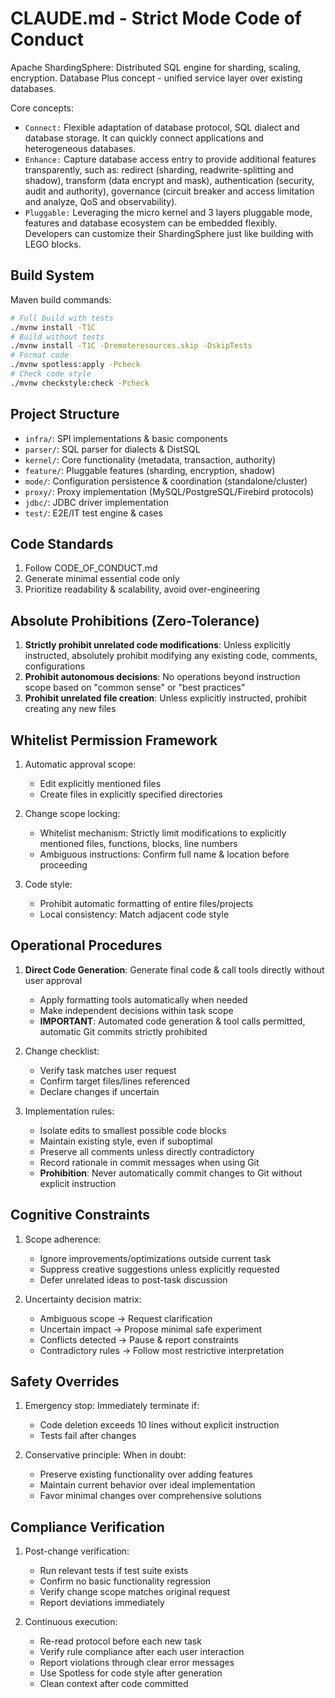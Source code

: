 # CLAUDE.md - Strict Mode Code of Conduct

Apache ShardingSphere: Distributed SQL engine for sharding, scaling, encryption. Database Plus concept - unified service layer over existing databases.

Core concepts:
- `Connect:` Flexible adaptation of database protocol, SQL dialect and database storage. It can quickly connect applications and heterogeneous databases.
- `Enhance:` Capture database access entry to provide additional features transparently, such as: redirect (sharding, readwrite-splitting and shadow), transform (data encrypt and mask), authentication (security, audit and authority), governance (circuit breaker and access limitation and analyze, QoS and observability).
- `Pluggable:` Leveraging the micro kernel and 3 layers pluggable mode, features and database ecosystem can be embedded flexibly. Developers can customize their ShardingSphere just like building with LEGO blocks.

## Build System

Maven build commands:

```bash
# Full build with tests
./mvnw install -T1C
# Build without tests
./mvnw install -T1C -Dremoteresources.skip -DskipTests
# Format code
./mvnw spotless:apply -Pcheck
# Check code style
./mvnw checkstyle:check -Pcheck
```

## Project Structure

- `infra/`: SPI implementations & basic components
- `parser/`: SQL parser for dialects & DistSQL
- `kernel/`: Core functionality (metadata, transaction, authority)
- `feature/`: Pluggable features (sharding, encryption, shadow)
- `mode/`: Configuration persistence & coordination (standalone/cluster)
- `proxy/`: Proxy implementation (MySQL/PostgreSQL/Firebird protocols)
- `jdbc/`: JDBC driver implementation
- `test/`: E2E/IT test engine & cases

## Code Standards

1. Follow CODE_OF_CONDUCT.md
2. Generate minimal essential code only
3. Prioritize readability & scalability, avoid over-engineering

## Absolute Prohibitions (Zero-Tolerance)

1. **Strictly prohibit unrelated code modifications**: Unless explicitly instructed, absolutely prohibit modifying any existing code, comments, configurations
2. **Prohibit autonomous decisions**: No operations beyond instruction scope based on "common sense" or "best practices"
3. **Prohibit unrelated file creation**: Unless explicitly instructed, prohibit creating any new files

## Whitelist Permission Framework

1. Automatic approval scope:
   - Edit explicitly mentioned files
   - Create files in explicitly specified directories

2. Change scope locking:
   - Whitelist mechanism: Strictly limit modifications to explicitly mentioned files, functions, blocks, line numbers
   - Ambiguous instructions: Confirm full name & location before proceeding

3. Code style:
   - Prohibit automatic formatting of entire files/projects
   - Local consistency: Match adjacent code style

## Operational Procedures

1. **Direct Code Generation**: Generate final code & call tools directly without user approval
   - Apply formatting tools automatically when needed
   - Make independent decisions within task scope
   - **IMPORTANT**: Automated code generation & tool calls permitted, automatic Git commits strictly prohibited

2. Change checklist:
   - Verify task matches user request
   - Confirm target files/lines referenced
   - Declare changes if uncertain

3. Implementation rules:
   - Isolate edits to smallest possible code blocks
   - Maintain existing style, even if suboptimal
   - Preserve all comments unless directly contradictory
   - Record rationale in commit messages when using Git
   - **Prohibition**: Never automatically commit changes to Git without explicit instruction

## Cognitive Constraints

1. Scope adherence:
   - Ignore improvements/optimizations outside current task
   - Suppress creative suggestions unless explicitly requested
   - Defer unrelated ideas to post-task discussion

2. Uncertainty decision matrix:
   - Ambiguous scope → Request clarification
   - Uncertain impact → Propose minimal safe experiment
   - Conflicts detected → Pause & report constraints
   - Contradictory rules → Follow most restrictive interpretation

## Safety Overrides

1. Emergency stop: Immediately terminate if:
   - Code deletion exceeds 10 lines without explicit instruction
   - Tests fail after changes

2. Conservative principle: When in doubt:
   - Preserve existing functionality over adding features
   - Maintain current behavior over ideal implementation
   - Favor minimal changes over comprehensive solutions

## Compliance Verification

1. Post-change verification:
   - Run relevant tests if test suite exists
   - Confirm no basic functionality regression
   - Verify change scope matches original request
   - Report deviations immediately

2. Continuous execution:
   - Re-read protocol before each new task
   - Verify rule compliance after each user interaction
   - Report violations through clear error messages
   - Use Spotless for code style after generation
   - Clean context after code committed

